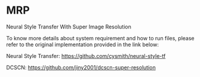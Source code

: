 # MRP

Neural Style Transfer With Super Image Resolution

To know more details about system requirement and how to run files, please refer to the original implementation provided in the link below:

Neural Style Transfer: https://github.com/cysmith/neural-style-tf

DCSCN: https://github.com/jiny2001/dcscn-super-resolution
